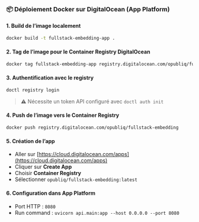 ### 📦 Déploiement Docker sur DigitalOcean (App Platform)

#### 1. Build de l’image localement

```bash
docker build -t fullstack-embedding-app .
```

#### 2. Tag de l’image pour le Container Registry DigitalOcean

```bash
docker tag fullstack-embedding-app registry.digitalocean.com/opubliq/fullstack-embedding
```

#### 3. Authentification avec le registry

```bash
doctl registry login
```

> ⚠️ Nécessite un token API configuré avec `doctl auth init`

#### 4. Push de l’image vers le Container Registry

```bash
docker push registry.digitalocean.com/opubliq/fullstack-embedding
```

#### 5. Création de l’app

* Aller sur [https://cloud.digitalocean.com/apps](https://cloud.digitalocean.com/apps)
* Cliquer sur **Create App**
* Choisir **Container Registry**
* Sélectionner `opubliq/fullstack-embedding:latest`

#### 6. Configuration dans App Platform

* Port HTTP : `8080`
* Run command :
  `uvicorn api.main:app --host 0.0.0.0 --port 8080`
